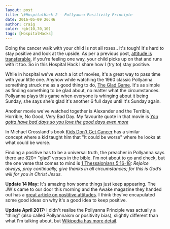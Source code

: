 ```yaml
---
layout: post
title: \#HospitalHack 2 - Pollyanna Positivity Principle
date: 2016-05-09 20:46
author: craig
color: rgb(10,70,10)
tags: [HospitalHacks]
---
```

Doing the cancer walk with your child is not all roses.. It's tough! It's hard to stay positive and look at the upside. As per a previous post, [attitude is transferable](/watch/), if you're feeling one way, your child picks up on that and runs with it too. So in this Hospital Hack I share how I (try to) stay positive.

While in hospital we've watch a lot of movies, it's a great way to pass time with your little one. Anyhow while watching the 1960 classic Pollyanna something struck me as a good thing to do, [The Glad Game](https://youtu.be/1Ihxyf7A1hg). It's as simple as finding something to be glad about, no matter what the circumstances. Pollyanna plays this game when everyone is whinging about it being Sunday, she says she's glad it's another 6 full days until it's Sunday again.

Another movie we've watched together is Alexander and the Terrible, Horrible, No Good, Very Bad Day. My favourite quote in that movie is [*You gotta have bad days so you love the good days even more*](https://youtu.be/Z_dideF5qvk?t=1m41s)

In Michael Crossland's book <a href="https://www.amazon.com/Kids-Dont-Get-Cancer-Remarkably-ebook/dp/B018J9VJYE">Kids Don't Get Cancer</a> has a similar concept where a kid taught him that "It could be worse" where he looks at what could be worse.

Finding a positive has to be a universal truth, the preacher in Pollyanna says there are 820+ "glad" verses in the bible. I'm not about to go and check, but the one verse that comes to mind is <a href="https://www.biblegateway.com/passage/?search=1+Thessalonians+5%3A16-18&amp;version=NIV">1 Thessalonians 5:16-18</a>: <em>Rejoice always, pray continually, give thanks in all circumstances; for this is God’s will for you in Christ Jesus.</em>

**Update 14 May:** It's amazing how some things just keep appearing. The JW's came to our door this morning and the Awake magazine they handed out has a <a href="https://www.jw.org/en/publications/magazines/awake-no1-2016-february/be-positive-attitude-thinking/">great article on postitive attitudes</a>. I think they've encapulated some good ideas on why it's a good idea to keep positive.

**Update April 2017:** I didn't realise the Pollyanna Principle was actually a "thing" (also called Pollyannaism or positivity bias), slightly different than what I'm talking about, but <a href="https://en.wikipedia.org/wiki/Pollyanna_principle">Wikipedia has more detail</a>.
